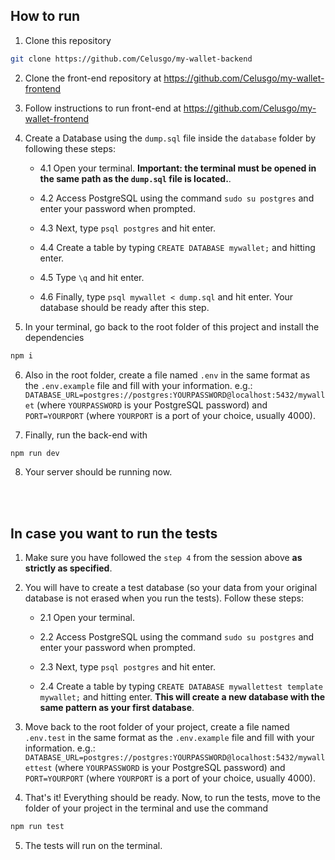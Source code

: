 ## How to run

1. Clone this repository
```bash
git clone https://github.com/Celusgo/my-wallet-backend
```
2. Clone the front-end repository at https://github.com/Celusgo/my-wallet-frontend
3. Follow instructions to run front-end at https://github.com/Celusgo/my-wallet-frontend
4. Create a Database using the ``dump.sql`` file inside the ``database`` folder by following these steps:

    - 4.1 Open your terminal. **Important: the terminal must be opened in the same path as the ``dump.sql`` file is located.**.

    - 4.2 Access PostgreSQL using the command ``sudo su postgres`` and enter your password when prompted.

    - 4.3 Next, type ``psql postgres`` and hit enter.

    - 4.4 Create a table by typing ``CREATE DATABASE mywallet;`` and hitting enter.

    - 4.5 Type ``\q`` and hit enter.

    - 4.6 Finally, type ```psql mywallet < dump.sql``` and hit enter. Your database should be ready after this step.

5. In your terminal, go back to the root folder of this project and install the dependencies
```bash
npm i
```

6. Also in the root folder, create a file named ``.env`` in the same format as the ``.env.example`` file and fill with your information. e.g.: ``DATABASE_URL=postgres://postgres:YOURPASSWORD@localhost:5432/mywallet`` (where ``YOURPASSWORD`` is your PostgreSQL password) and ``PORT=YOURPORT`` (where ``YOURPORT`` is a port of your choice, usually 4000).

7. Finally, run the back-end with
```bash
npm run dev
```
8. Your server should be running now.
<br/>
<br/>

## In case you want to run the tests

1. Make sure you have followed the ``step 4`` from the session above **as strictly as specified**.

2. You will have to create a test database (so your data from your original database is not erased when you run the tests). Follow these steps:

    - 2.1 Open your terminal.

    - 2.2 Access PostgreSQL using the command ``sudo su postgres`` and enter your password when prompted.

    - 2.3 Next, type ``psql postgres`` and hit enter.

    - 2.4 Create a table by typing ``CREATE DATABASE mywallettest template mywallet;`` and hitting enter. **This will create a new database with the same pattern as your first database**.

3. Move back to the root folder of your project, create a file named ``.env.test`` in the same format as the ``.env.example`` file and fill with your information. e.g.: ``DATABASE_URL=postgres://postgres:YOURPASSWORD@localhost:5432/mywallettest`` (where ``YOURPASSWORD`` is your PostgreSQL password) and ``PORT=YOURPORT`` (where ``YOURPORT`` is a port of your choice, usually 4000).    

4. That's it! Everything should be ready. Now, to run the tests, move to the folder of your project in the terminal and use the command
```bash
npm run test
```

5. The tests will run on the terminal.



